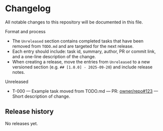 # Changelog

All notable changes to this repository will be documented in this file.

Format and process

- The `Unreleased` section contains completed tasks that have been removed from `TODO.md` and are targeted for the next release.
- Each entry should include: task id, summary, author, PR or commit link, and a one-line description of the change.
- When creating a release, move the entries from `Unreleased` to a new versioned section (e.g. `## [1.0.0] - 2025-09-20`) and include release notes.

Unreleased

- T-000 — Example task moved from TODO.md — PR: [owner/repo#123](https://github.com/owner/repo/pull/123) — Short description of change.

## Release history

No releases yet.
